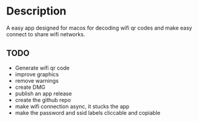 # Description
A easy app designed for macos for decoding wifi qr codes and make easy connect to share wifi networks.

## TODO
- Generate wifi qr code
- improve graphics
- remove warnings
- create DMG
- publish an app release
- create the github repo
- make wifi connection async, it stucks the app
- make the password and ssid labels cliccable and copiable
